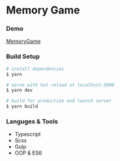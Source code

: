 
# Memory Game

### Demo

[MemoryGame](https://mymemorygameapp.netlify.app/)

### Build Setup

```bash
# install dependencies
$ yarn

# serve with hot reload at localhost:3000
$ yarn dev

# build for production and launch server
$ yarn build

```

### Languges & Tools

- Typescript
- Scss
- Gulp
- OOP & ES6
